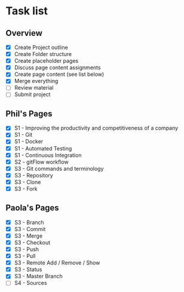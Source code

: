 # Task list

## Overview
- [x] Create Project outline
- [x] Create Folder structure
- [x] Create placeholder pages
- [x] Discuss page content assignments
- [x] Create page content (see list below)
- [x] Merge everything
- [ ] Review material
- [ ] Submit project

## Phil's Pages
- [x] S1 - Improving the productivity and competitiveness of a company
- [x] S1 - Git
- [x] S1 - Docker
- [x] S1 - Automated Testing
- [x] S1 - Continuous Integration
- [x] S2 - gitFlow workflow
- [x] S3 - Git commands and terminology
- [x] S3 - Repository
- [x] S3 - Clone
- [x] S3 - Fork

## Paola's Pages
- [x] S3 - Branch
- [x] S3 - Commit
- [x] S3 - Merge
- [x] S3 - Checkout
- [x] S3 - Push
- [x] S3 - Pull
- [x] S3 - Remote Add / Remove / Show
- [x] S3 - Status
- [x] S3 - Master Branch
- [ ] S4 - Sources
